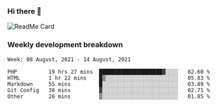 ### Hi there 👋

<!--
**itzcy/itzcy** is a ✨ _special_ ✨ repository because its `README.md` (this file) appears on your GitHub profile.

Here are some ideas to get you started:

- 🔭 I’m currently working on ...
- 🌱 I’m currently learning ...
- 👯 I’m looking to collaborate on ...
- 🤔 I’m looking for help with ...
- 💬 Ask me about ...
- 📫 How to reach me: ...
- 😄 Pronouns: ...
- ⚡ Fun fact: ...
-->
![ReadMe Card](https://github-readme-stats.vercel.app/api?username=itzcy&show_icons=true&title_color=2d3198&icon_color=797cb8&text_color=24292e&bg_color=f6f8fa)

### Weekly development breakdown
<!--START_SECTION:waka-->
```text
Week: 08 August, 2021 - 14 August, 2021

PHP          19 hrs 27 mins  ████████████████████▓░░░░   82.60 % 
HTML         1 hr 22 mins    █▒░░░░░░░░░░░░░░░░░░░░░░░   05.83 % 
Markdown     55 mins         █░░░░░░░░░░░░░░░░░░░░░░░░   03.89 % 
Git Config   38 mins         ▓░░░░░░░░░░░░░░░░░░░░░░░░   02.71 % 
Other        26 mins         ▒░░░░░░░░░░░░░░░░░░░░░░░░   01.85 % 
```
<!--END_SECTION:waka-->
